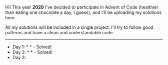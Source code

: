 Hi! This year **2020** I've decided to participate in Advent of Code (healthier than eating one chocolate a day, I guess), and I'll be uploading my solutions here.

All my solutions will be included in a single project. I'll try to follow good patterns and have a clean and understandable code.

------

- Day 1: * * - Solved!
- Day 2: * * - Solved!
- Day 3: 
